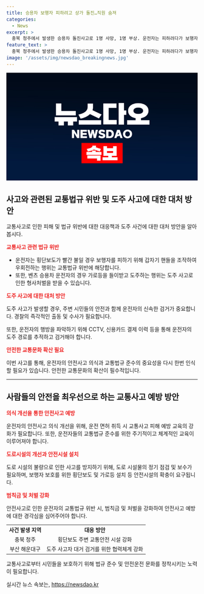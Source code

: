 ```yaml
---
title: 승용차 보행자 피하려고 상가 돌진…직원 숨져
categories:
  - News
excerpt: >
  충북 청주에서 발생한 승용차 돌진사고로 1명 사망, 1명 부상. 운전자는 피하려다가 보행자를 칠 우려가 있다. 부산 해운대에서 벤츠 승용차가 가로등을 들이받고 운전자는 도주. 경찰이 추적 중이다. 사건의 경위와 운전자의 행방에 관심이 쏠린다.
feature_text: >
  충북 청주에서 발생한 승용차 돌진사고로 1명 사망, 1명 부상. 운전자는 피하려다가 보행자를 칠 우려가 있다. 부산 해운대에서 벤츠 승용차가 가로등을 들이받고 운전자는 도주. 경찰이 추적 중이다. 사건의 경위와 운전자의 행방에 관심이 쏠린다.
image: '/assets/img/newsdao_breakingnews.jpg'
---
```


<p><img src="/assets/img/newsdao_breakingnews.jpg" alt="cryptoinkorea 속보" /></p>

<h2 data-ke-size="size26">사고와 관련된 교통법규 위반 및 도주 사고에 대한 대처 방안</h2>

<p data-ke-size="size16">교통사고로 인한 피해 및 법규 위반에 대한 대응책과 도주 사건에 대한 대처 방안을 알아봅시다.</p>

<p><b><span style="color: #ee2323;">교통사고 관련 법규 위반</span></b></p>

<ul>
  <li>운전자는 횡단보도가 빨간 불일 경우 보행자를 피하기 위해 갑자기 핸들을 조작하여 우회전하는 행위는 교통법규 위반에 해당합니다.</li>
  <li>또한, 벤츠 승용차 운전자의 경우 가로등을 들이받고 도주하는 행위는 도주 사고로 인한 형사처벌을 받을 수 있습니다.</li>
</ul>

<p><b><span style="color: #ee2323;">도주 사고에 대한 대처 방안</span></b></p>

<p data-ke-size="size16">도주 사고가 발생할 경우, 주변 시민들의 안전과 함께 운전자의 신속한 검거가 중요합니다. 경찰의 즉각적인 출동 및 수사가 필요합니다.</p>

<p data-ke-size="size16">또한, 운전자의 행방을 파악하기 위해 CCTV, 신용카드 결제 이력 등을 통해 운전자의 도주 경로를 추적하고 검거해야 합니다.</p>

<p><b><span style="color: #ee2323;">안전한 교통문화 확산 필요</span></b></p>

<p data-ke-size="size16">이번 사고를 통해, 운전자의 안전사고 의식과 교통법규 준수의 중요성을 다시 한번 인식할 필요가 있습니다. 안전한 교통문화의 확산이 필수적입니다.</p>

<hr>

<h2 data-ke-size="size26">사람들의 안전을 최우선으로 하는 교통사고 예방 방안</h2>

<p><b><span style="color: #ee2323;">의식 개선을 통한 안전사고 예방</span></b></p>

<p data-ke-size="size16">운전자의 안전사고 의식 개선을 위해, 운전 면허 취득 시 교통사고 피해 예방 교육의 강화가 필요합니다. 또한, 운전자들의 교통법규 준수를 위한 주기적이고 체계적인 교육이 이루어져야 합니다.</p>

<p><b><span style="color: #ee2323;">도로시설의 개선과 안전시설 설치</span></b></p>

<p data-ke-size="size16">도로 시설의 불량으로 인한 사고를 방지하기 위해, 도로 시설물의 정기 점검 및 보수가 필요하며, 보행자 보호를 위한 횡단보도 및 가로등 설치 등 안전시설의 확충이 요구됩니다.</p>

<p><b><span style="color: #ee2323;">범칙금 및 처벌 강화</span></b></p>

<p data-ke-size="size16">안전사고로 인한 운전자의 교통법규 위반 시, 범칙금 및 처벌을 강화하여 안전사고 예방에 대한 경각심을 심어주어야 합니다.</p>

<table>
    <tr>
        <td style="text-align: center; height: 17px;"><b>사건 발생 지역</b></td>
        <td style="text-align: center; height: 17px;"><b>대응 방안</b></td>
    </tr>
    <tr>
        <td style="text-align: center; height: 17px;">충북 청주</td>
        <td style="text-align: center; height: 17px;">횡단보도 주변 교통안전 시설 강화</td>
    </tr>
    <tr>
        <td style="text-align: center; height: 17px;">부산 해운대구</td>
        <td style="text-align: center; height: 17px;">도주 사고자 대거 검거를 위한 협력체계 강화</td>
    </tr>
</table>

<p data-ke-size="size16">교통사고로부터 시민들을 보호하기 위해 법규 준수 및 안전운전 문화를 정착시키는 노력이 필요합니다.</p>
실시간 뉴스 속보는, <a href="https://newsdao.kr" rel="dofollow">https://newsdao.kr</a>


